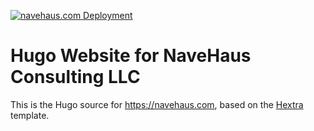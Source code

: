 [![navehaus.com Deployment](https://github.com/NaveHaus/navehaus/actions/workflows/azure-static-web-apps-deply.yml/badge.svg?branch=main)](https://github.com/NaveHaus/navehaus/actions/workflows/azure-static-web-apps-deply.yml)

# Hugo Website for NaveHaus Consulting LLC
This is the Hugo source for https://navehaus.com, based on the [Hextra](https://imfing.github.io/hextra/) template.